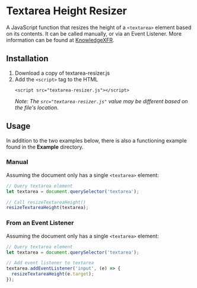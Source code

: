 # Textarea Height Resizer

A JavaScript function that resizes the height of a ```<textarea>``` element based on its contents. It can be called manually, or via an Event Listener. More information can be found at [KnowledgeXFR](https://www.knowledge-xfr.com/article/oo89sg47).

## Installation

1. Download a copy of textarea-resizer.js
2. Add the ```<script>``` tag to the HTML  
    ```
    <script src="textarea-resizer.js"></script>
    ```   
    *Note: The ```src="textarea-resizer.js"``` value may be different based on the file's location.* 

## Usage

In addition to the two examples below, there is also a functioning example found in the **Example** directory.

### Manual

Assuming the document only has a single ```<textarea>``` element:

```javascript
// Query textarea element
let textarea = document.querySelector('textarea');

// Call resizeTextareaHeight()
resizeTextareaHeight(textarea);
```

### From an Event Listener



Assuming the document only has a single ```<textarea>``` element:

```javascript
// Query textarea element
let textarea = document.querySelector('textarea');

// Add event listener to textarea
textarea.addEventListener('input', (e) => {
  resizeTextareaHeight(e.target);
});
```